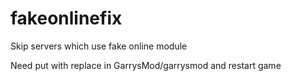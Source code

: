 # fakeonlinefix
Skip servers which use fake online module

Need put with replace in GarrysMod/garrysmod and restart game
